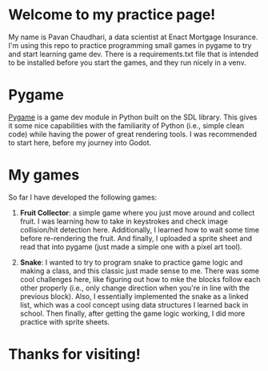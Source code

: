 # Welcome to my practice page!
My name is Pavan Chaudhari, a data scientist at Enact Mortgage Insurance. I'm using this repo to practice programming small games in pygame to try and start learning game dev. There is a requirements.txt file that is intended to be installed before you start the games, and they run nicely in a venv.

# Pygame
[Pygame] is a game dev module in Python built on the SDL library. This gives it some nice capabilities with the familiarity of Python (i.e., simple clean code) while having the power of great rendering tools. I was recommended to start here, before my journey into Godot.

# My games
So far I have developed the following games:

1. **Fruit Collector**: a simple game where you just move around and collect fruit. I was learning how to take in keystrokes and check image collision/hit detection here. Additionally, I learned how to wait some time before re-rendering the fruit. And finally, I uploaded a sprite sheet and read that into pygame (just made a simple one with a pixel art tool).

2. **Snake**: I wanted to try to program snake to practice game logic and making a class, and this classic just made sense to me. There was some cool challenges here, like figuring out how to mke the blocks follow each other properly (i.e., only change direction when you're in line with the previous block). Also, I essentially implemented the snake as a linked list, which was a cool concept using data structures I learned back in school. Then finally, after getting the game logic working, I did more practice with sprite sheets.

# Thanks for visiting!

[Pygame]: https://www.pygame.org/news
